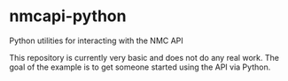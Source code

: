 # nmcapi-python

Python utilities for interacting with the NMC API

This repository is currently very basic and does not do any real work. The goal of the example is to get someone started using the API via Python.
